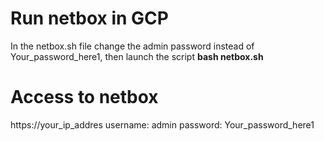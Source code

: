 # Run netbox in GCP
In the netbox.sh file change the admin password instead of Your_password_here1, then launch the script
**bash netbox.sh**

# Access to netbox
https://your_ip_addres
username: admin
password: Your_password_here1
